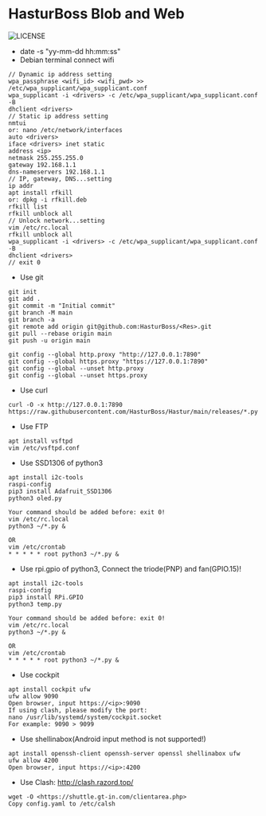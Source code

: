 # HasturBoss Blob and Web
![LICENSE](https://img.shields.io/github/license/HasturBoss/Hastur)

* date -s "yy-mm-dd hh:mm:ss"
* Debian terminal connect wifi
```Shell
// Dynamic ip address setting
wpa_passphrase <wifi_id> <wifi_pwd> >> /etc/wpa_supplicant/wpa_supplicant.conf
wpa_supplicant -i <drivers> -c /etc/wpa_supplicant/wpa_supplicant.conf -B
dhclient <drivers>
// Static ip address setting
nmtui
or: nano /etc/network/interfaces
auto <drivers>
iface <drivers> inet static
address <ip>
netmask 255.255.255.0
gateway 192.168.1.1
dns-nameservers 192.168.1.1
// IP, gateway, DNS...setting
ip addr
apt install rfkill
or: dpkg -i rfkill.deb
rfkill list
rfkill unblock all
// Unlock network...setting
vim /etc/rc.local
rfkill unblock all
wpa_supplicant -i <drivers> -c /etc/wpa_supplicant/wpa_supplicant.conf -B
dhclient <drivers>
// exit 0
```

* Use git
```Git
git init
git add .
git commit -m "Initial commit"
git branch -M main
git branch -a
git remote add origin git@github.com:HasturBoss/<Res>.git
git pull --rebase origin main
git push -u origin main

git config --global http.proxy "http://127.0.0.1:7890"
git config --global https.proxy "https://127.0.0.1:7890"
git config --global --unset http.proxy
git config --global --unset https.proxy
```

* Use curl
```Shell
curl -O -x http://127.0.0.1:7890 https://raw.githubusercontent.com/HasturBoss/Hastur/main/releases/*.py
```

* Use FTP
```Shell
apt install vsftpd
vim /etc/vsftpd.conf
```

* Use SSD1306 of python3
```Shell
apt install i2c-tools
raspi-config
pip3 install Adafruit_SSD1306
python3 oled.py

Your command should be added before: exit 0!
vim /etc/rc.local
python3 ~/*.py &

OR
vim /etc/crontab
* * * * * root python3 ~/*.py &
```

* Use rpi.gpio of python3, Connect the triode(PNP) and fan(GPIO.15)!
```Shell
apt install i2c-tools
raspi-config
pip3 install RPi.GPIO
python3 temp.py

Your command should be added before: exit 0!
vim /etc/rc.local
python3 ~/*.py &

OR
vim /etc/crontab
* * * * * root python3 ~/*.py &
```

* Use cockpit
```Shell
apt install cockpit ufw
ufw allow 9090
Open browser, input https://<ip>:9090
If using clash, please modify the port: 
nano /usr/lib/systemd/system/cockpit.socket
For example: 9090 > 9099
```

* Use shellinabox(Android input method is not supported!)
```Shell
apt install openssh-client openssh-server openssl shellinabox ufw
ufw allow 4200
Open browser, input https://<ip>:4200
```

* Use Clash: http://clash.razord.top/
```
wget -O <https://shuttle.gt-in.com/clientarea.php>
Copy config.yaml to /etc/calsh
```
